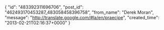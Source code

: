  {
   "id": "483392311696706",
   "post_id": "462493170453287_483058458396758",
   "from_name": "Derek Moran",
   "message": "http://translate.google.com/#la/en/praecipe",
   "created_time": "2013-02-21T02:16:37+0000"
 }
